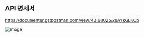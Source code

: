 
## API 명세서
https://documenter.getpostman.com/view/43168025/2sAYkGLKCb

![image](https://github.com/user-attachments/assets/d0364b36-8f03-42de-bba7-0e7501b23f7c)
